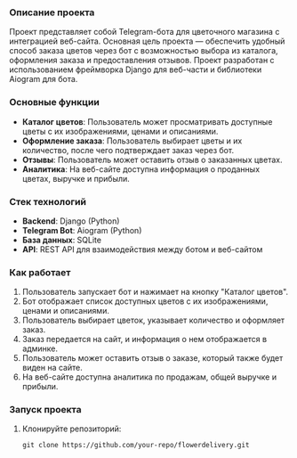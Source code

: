 ### **Описание проекта**

Проект представляет собой Telegram-бота для цветочного магазина с интеграцией веб-сайта. Основная цель проекта — обеспечить удобный способ заказа цветов через бот с возможностью выбора из каталога, оформления заказа и предоставления отзывов. Проект разработан с использованием фреймворка Django для веб-части и библиотеки Aiogram для бота.

### **Основные функции**

- **Каталог цветов**: Пользователь может просматривать доступные цветы с их изображениями, ценами и описаниями.
- **Оформление заказа**: Пользователь выбирает цветы и их количество, после чего подтверждает заказ через бот.
- **Отзывы**: Пользователь может оставить отзыв о заказанных цветах.
- **Аналитика**: На веб-сайте доступна информация о проданных цветах, выручке и прибыли.

### **Стек технологий**

- **Backend**: Django (Python)
- **Telegram Bot**: Aiogram (Python)
- **База данных**: SQLite
- **API**: REST API для взаимодействия между ботом и веб-сайтом

### **Как работает**

1. Пользователь запускает бот и нажимает на кнопку "Каталог цветов".
2. Бот отображает список доступных цветов с их изображениями, ценами и описаниями.
3. Пользователь выбирает цветок, указывает количество и оформляет заказ.
4. Заказ передается на сайт, и информация о нем отображается в админке.
5. Пользователь может оставить отзыв о заказе, который также будет виден на сайте.
6. На веб-сайте доступна аналитика по продажам, общей выручке и прибыли.

### **Запуск проекта**

1. Клонируйте репозиторий:
    
    `git clone https://github.com/your-repo/flowerdelivery.git`
